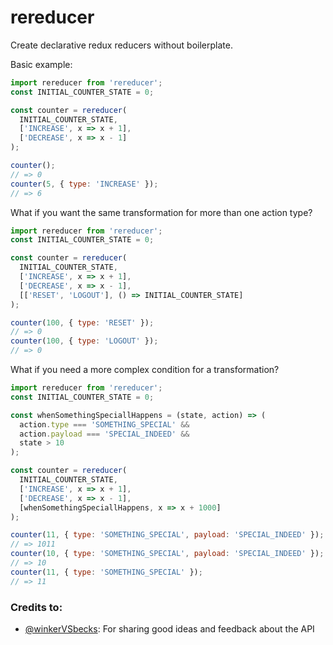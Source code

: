 # rereducer

Create declarative redux reducers without boilerplate.

Basic example:
```js
import rereducer from 'rereducer';
const INITIAL_COUNTER_STATE = 0;

const counter = rereducer(
  INITIAL_COUNTER_STATE,
  ['INCREASE', x => x + 1],
  ['DECREASE', x => x - 1]
);

counter();
// => 0
counter(5, { type: 'INCREASE' });
// => 6
```

What if you want the same transformation for more than one action type?

```js
import rereducer from 'rereducer';
const INITIAL_COUNTER_STATE = 0;

const counter = rereducer(
  INITIAL_COUNTER_STATE,
  ['INCREASE', x => x + 1],
  ['DECREASE', x => x - 1],
  [['RESET', 'LOGOUT'], () => INITIAL_COUNTER_STATE]
);

counter(100, { type: 'RESET' });
// => 0
counter(100, { type: 'LOGOUT' });
// => 0
```

What if you need a more complex condition for a transformation?

```js
import rereducer from 'rereducer';
const INITIAL_COUNTER_STATE = 0;

const whenSomethingSpeciallHappens = (state, action) => (
  action.type === 'SOMETHING_SPECIAL' &&
  action.payload === 'SPECIAL_INDEED' &&
  state > 10
);

const counter = rereducer(
  INITIAL_COUNTER_STATE,
  ['INCREASE', x => x + 1],
  ['DECREASE', x => x - 1],
  [whenSomethingSpeciallHappens, x => x + 1000]
);

counter(11, { type: 'SOMETHING_SPECIAL', payload: 'SPECIAL_INDEED' });
// => 1011
counter(10, { type: 'SOMETHING_SPECIAL', payload: 'SPECIAL_INDEED' });
// => 10
counter(11, { type: 'SOMETHING_SPECIAL' });
// => 11
```

### Credits to:

- [@winkerVSbecks](https://github.com/winkerVSbecks): For sharing good ideas and feedback about the API
